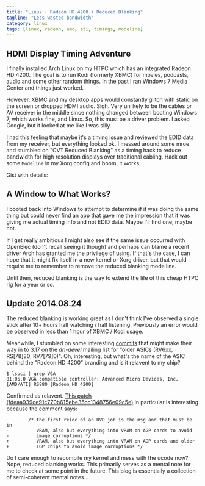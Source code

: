 ```yaml
---
title: "Linux + Radeon HD 4200 + Reduced Blanking"
tagline: "Less wasted bandwidth"
category: linux
tags: [linux, radeon, amd, ati, timings, modeline]
---
```


## HDMI Display Timing Adventure

I finally installed Arch Linux on my HTPC which has an integrated Radeon HD 4200.  The goal is to run Kodi (formerly XBMC) for movies, podcasts, audio and some other random things.  In the past I ran Windows 7 Media Center and things just worked.

However, XBMC and my desktop apps would constantly glitch with static on the screen or dropped HDMI audio.  Sigh.  Very unlikely to be the cables or AV receiver in the middle since nothing changed between booting Windows 7, which works fine, and Linux.  So, this must be a driver problem.  I asked Google, but it looked at me like I was silly.

I had this feeling that maybe it's a timing issue and reviewed the EDID data from my receiver, but everything looked ok.  I messed around some mroe and stumbled on "CVT Reduced Blanking" as a timing hack to reduce bandwidth for high resolution displays over traditional cabling.  Hack out some `Modeline` in my Xorg config and boom, it works.

Gist with details:
<script src="https://gist.github.com/kylemanna/8d90218f031a12aa87c4.js"></script>

## A Window to What Works?

I booted back into Windows to attempt to determine if it was doing the same thing but could never find an app that gave me the impression that it was giving me actual timing info and not EDID data.  Maybe I'll find one, maybe not.

If I get really ambitious I might also see if the same issue occurred with OpenElec (don't recall seeing it though) and perhaps can blame a recent driver Arch has granted me the privilege of using.  If that's the case, I can hope that it might fix itself in a new kernel or Xorg driver, but that would require me to remember to remove the reduced blanking mode line.

Until then, reduced blanking is the way to extend the life of this cheap HTPC rig for a year or so.

## Update 2014.08.24

The reduced blanking is working great as I don't think I've observed a single stick after 10+ hours half watching / half listening.  Previously an error would be observed in less than 1 hour of XBMC / Kodi usage.

Meanwhile, I stumbled on some interesting [commits](http://lists.freedesktop.org/archives/dri-devel/2014-August/066738.html) that might make their way in to 3.17 on the *dri-devel* mailing list for "older ASICs (RV6xx, RS[78]80, RV7[79]0)".  Oh, interesting, but what's the name of the ASIC behind the "Radeon HD 4200" branding and is it relavent to my chip?

    $ lspci | grep VGA
    01:05.0 VGA compatible controller: Advanced Micro Devices, Inc. [AMD/ATI] RS880 [Radeon HD 4200]

Confirmed as relavent.  [This patch (fdeaa939ce91c770b615ebe35cc1348756e09c5e)](http://cgit.freedesktop.org/~deathsimple/linux/commit/?h=uvd-r600-release&id=fdeaa939ce91c770b615ebe35cc1348756e09c5e) in particular is interesting because the comment says:

            /* the first reloc of an UVD job is the msg and that must be in
    -          VRAM, also but everything into VRAM on AGP cards to avoid
    -          image corruptions */
    +          VRAM, also but everything into VRAM on AGP cards and older
    +          IGP chips to avoid image corruptions */

Do I care enough to recompile my kernel and mess with the ucode now?  Nope, reduced blanking works.  This primarily serves as a mental note for me to check at some point in the future.  This blog is essentially a collection of semi-coherent mental notes...
